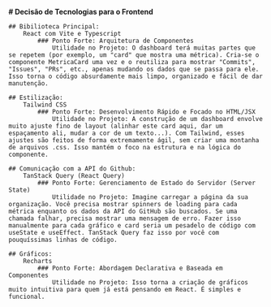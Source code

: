**# Decisão de Tecnologias para o Frontend**
    
    ## Bibilioteca Principal: 
        React com Vite e Typescript
            ### Ponto Forte: Arquitetura de Componentes
                Utilidade no Projeto: O dashboard terá muitas partes que se repetem (por exemplo, um "card" que mostra uma métrica). Cria-se o componente MetricaCard uma vez e o reutiliza para mostrar "Commits", "Issues", "PRs", etc., apenas mudando os dados que se passa para ele. Isso torna o código absurdamente mais limpo, organizado e fácil de dar manutenção.
   
    ## Estilização:
        Tailwind CSS
            ### Ponto Forte: Desenvolvimento Rápido e Focado no HTML/JSX
                Utilidade no Projeto: A construção de um dashboard envolve muito ajuste fino de layout (alinhar este card aqui, dar um espaçamento ali, mudar a cor de um texto...). Com Tailwind, esses ajustes são feitos de forma extremamente ágil, sem criar uma montanha de arquivos .css. Isso mantém o foco na estrutura e na lógica do componente.
   
    ## Comunicação com a API do Github:
        TanStack Query (React Query)
            ### Ponto Forte: Gerenciamento de Estado do Servidor (Server State)
                Utilidade no Projeto: Imagine carregar a página da sua organização. Você precisa mostrar spinners de loading para cada métrica enquanto os dados da API do GitHub são buscados. Se uma chamada falhar, precisa mostrar uma mensagem de erro. Fazer isso manualmente para cada gráfico e card seria um pesadelo de código com useState e useEffect. TanStack Query faz isso por você com pouquíssimas linhas de código.

    ## Gráficos:
        Recharts
            ### Ponto Forte: Abordagem Declarativa e Baseada em Componentes
                Utilidade no Projeto: Isso torna a criação de gráficos muito intuitiva para quem já está pensando em React. É simples e funcional.  